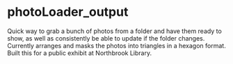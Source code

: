 # photoLoader_output
Quick way to grab a bunch of photos from a folder and have them ready to show, as well as consistently be able to update if the folder changes. Currently arranges and masks the photos into triangles in a hexagon format. Built this for a public exhibit at Northbrook Library.
